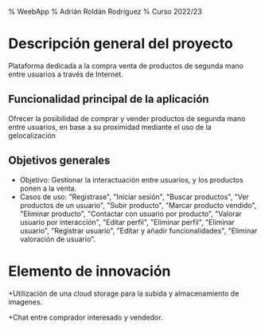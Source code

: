 % WeebApp
% Adrián Roldán Rodríguez
% Curso 2022/23

# Descripción general del proyecto

Plataforma dedicada a la compra venta de productos de segunda mano entre usuarios a través de Internet.

## Funcionalidad principal de la aplicación

Ofrecer la posibilidad de comprar y vender productos de segunda mano entre usuarios, en base a su proximidad mediante el uso de la gelocalización

## Objetivos generales

* Objetivo: Gestionar la interactuación entre usuarios, y los productos ponen a la venta.
* Casos de uso:
        "Registrase", "Iniciar sesión", "Buscar productos", "Ver productos de un usuario", "Subir producto", "Marcar producto vendido",
        "Eliminar producto", "Contactar con usuario por producto", "Valorar usuario por interacción", "Editar perfil", "Eliminar perfil",
        "Eliminar usuario", "Registrar usuario", "Editar y añadir funcionalidades", "Eliminar valoración de usuario".


# Elemento de innovación

+Utilización de una cloud storage para la subida y almacenamiento de imagenes.

+Chat entre comprador interesado y vendedor.

